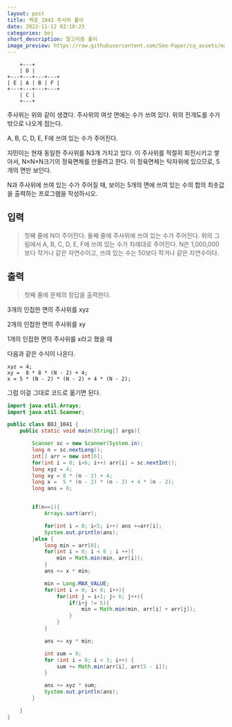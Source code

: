 ```yaml
---
layout: post
title: 백준_1041 주사위 풀이
date: 2022-11-12 02:18:23
categories: boj
short_description: 알고리즘 풀이
image_preview: https://raw.githubusercontent.com/Seo-Faper/cq_assets/master/heroes/cos_pr_17_17.png
---
```


```
    +---+
    | D |
+---+---+---+---+
| E | A | B | F |
+---+---+---+---+
    | C |
    +---+
```

주사위는 위와 같이 생겼다. 주사위의 여섯 면에는 수가 쓰여 있다.
위의 전개도를 수가 밖으로 나오게 접는다.

A, B, C, D, E, F에 쓰여 있는 수가 주어진다.

지민이는 현재 동일한 주사위를 N3개 가지고 있다.
이 주사위를 적절히 회전시키고 쌓아서, N×N×N크기의 정육면체를 만들려고 한다. 이 정육면체는 탁자위에 있으므로, 5개의 면만 보인다.

N과 주사위에 쓰여 있는 수가 주어질 때, 보이는 5개의 면에 쓰여 있는 수의 합의 최솟값을 출력하는 프로그램을 작성하시오.

## 입력

> 첫째 줄에 N이 주어진다. 둘째 줄에 주사위에 쓰여 있는 수가 주어진다.
> 위의 그림에서 A, B, C, D, E, F에 쓰여 있는 수가 차례대로 주어진다.
> N은 1,000,000보다 작거나 같은 자연수이고, 쓰여 있는 수는 50보다 작거나 같은 자연수이다.

## 출력

> 첫째 줄에 문제의 정답을 출력한다.

3개의 인접한 면의 주사위를 xyz

2개의 인접한 면의 주사위를 xy

1개의 인접한 면의 주사위를 x라고 했을 때

다음과 같은 수식이 나온다.

    xyz = 4;
    xy =  8 * 8 * (N - 2) + 4;
    x = 5 * (N - 2) * (N - 2) + 4 * (N - 2);

그럼 이걸 그대로 코드로 옮기면 된다.

```java
import java.util.Arrays;
import java.util.Scanner;

public class BOJ_1041 {
    public static void main(String[] args){

        Scanner sc = new Scanner(System.in);
        long n = sc.nextLong();
        int[] arr = new int[6];
        for(int i = 0; i<6; i++) arr[i] = sc.nextInt();
        long xyz = 4;
        long xy = 8 * (n - 2) + 4;
        long x =  5 * (n - 2) * (n - 2) + 4 * (n - 2);
        long ans = 0;


        if(n==1){
            Arrays.sort(arr);

            for(int i = 0; i<5; i++) ans +=arr[i];
            System.out.println(ans);
        }else {
            long min = arr[0];
            for(int i = 0; i < 6 ; i ++){
                min = Math.min(min, arr[i]);
            }
            ans += x * min;

            min = Long.MAX_VALUE;
            for(int i = 0; i< 6; i++){
                for(int j = i+1; j< 6; j++){
                    if(i+j != 5){
                        min = Math.min(min, arr[i] + arr[j]);
                    }
                }
            }

            ans += xy * min;

            int sum = 0;
			for (int i = 0; i < 3; i++) {
				sum += Math.min(arr[i], arr[5 - i]);
			}

			ans += xyz * sum;
            System.out.println(ans);
        }

    }
}
```
